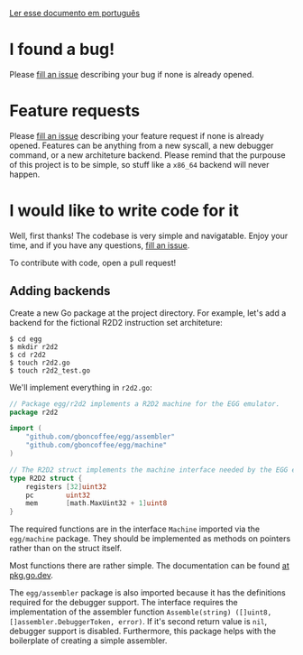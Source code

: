 [Ler esse documento em português](CONTRIBUINDO.md)

# I found a bug!

Please [fill an issue](https://github.com/gboncoffee/egg/issues) describing your
bug if none is already opened.

# Feature requests

Please [fill an issue](https://github.com/gboncoffee/egg/issues) describing your
feature request if none is already opened. Features can be anything from a new
syscall, a new debugger command, or a new architeture backend. Please remind
that the purpouse of this project is to be simple, so stuff like a `x86_64`
backend will never happen.

# I would like to write code for it

Well, first thanks! The codebase is very simple and navigatable. Enjoy your
time, and if you have any questions,
[fill an issue](https://github.com/gboncoffee/egg/issues).

To contribute with code, open a pull request!

## Adding backends

Create a new Go package at the project directory. For example, let's add a
backend for the fictional R2D2 instruction set architeture:

```shell
$ cd egg
$ mkdir r2d2
$ cd r2d2
$ touch r2d2.go
$ touch r2d2_test.go
```

We'll implement everything in `r2d2.go`:

```go
// Package egg/r2d2 implements a R2D2 machine for the EGG emulator.
package r2d2

import (
	"github.com/gboncoffee/egg/assembler"
	"github.com/gboncoffee/egg/machine"
)

// The R2D2 struct implements the machine interface needed by the EGG emulator.
type R2D2 struct {
	registers [32]uint32
	pc        uint32
	mem       [math.MaxUint32 + 1]uint8
}
```

The required functions are in the interface `Machine` imported via the
`egg/machine` package. They should be implemented as methods on pointers rather
than on the struct itself.

Most functions there are rather simple. The documentation can be found
[at pkg.go.dev](https://pkg.go.dev/github.com/gboncoffee/egg).

The `egg/assembler` package is also imported because it has the definitions
required for the debugger support. The interface requires the implementation of
the assembler function `Assemble(string) ([]uint8, []assembler.DebuggerToken,
error)`. If it's second return value is `nil`, debugger support is
disabled. Furthermore, this package helps with the boilerplate of creating a
simple assembler.
